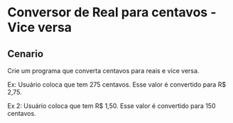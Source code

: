 # Conversor de Real para centavos - Vice versa

## Cenario
Crie um programa que converta centavos para reais e vice versa.

Ex: Usuário coloca que tem 275 centavos. Esse valor é convertido para R$ 2,75. 

Ex 2: Usuário coloca que tem R$ 1,50. Esse valor é convertido para 150 centavos.

